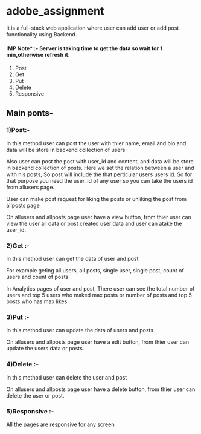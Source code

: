 # adobe_assignment
It is a full-stack web application where user can add user or add post functionality using Backend.

<h4>IMP Note* :- Server is taking time to get the data so wait for 1 min,otherwise refresh it.</h3>

<ol>
<li>Post</li>
<li>Get</li>
<li>Put</li>
<li>Delete</li>
<li>Responsive</li>
</ol>
<h2>Main ponts-</h2>
<h3>1)Post:-</h3>
  <p>In this method user can post the user with thier name, email and bio and data will be store in backend collection of users</p>
  <p>Also user can post the post with user_id and content, and data will be store in backend collection of posts. Here we set the relation between a user and with his posts, So post will include the that perticular users users id. So for that purpose you need the user_id of any user so you can take the users id from allusers page.</p>
  <p>User can make post request for liking the posts or unliking the post from allposts page</p>
  <p>On allusers and allposts page user have a view button, from thier user can view the user all data or post created user data and user can atake the user_id. </p>
  
<h3>2)Get :-</h3>
  <p>In this method user can get the data of user and post</p>
  <p>For example geting  all users, all posts, single user, single post, count of users and count of posts</p>
  <p>In Analytics pages of user and post, There user can see the total number of users and top 5 users who maked max posts or number of posts and top 5 posts who has max likes</p>
  
<h3>3)Put :-</h3>
<p>In this method user can update the data of users and posts</p>
<p>On allusers and allposts page user have a edit button, from thier user can update the users data or posts. </p>

<h3>4)Delete :-</h3>
<p>In this method user can delete the user and post</p>
<p>On allusers and allposts page user have a delete button, from thier user can delete the user or post. </p>

<h3>5)Responsive :-</h3>
<p>All the pages are responsive for any screen</p>


  
